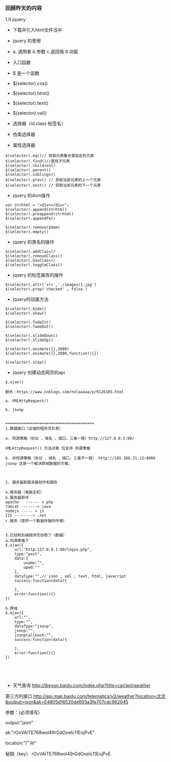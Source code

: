 ### 回顾昨天的内容
1.0 jquery 
- 下载并引入html文件当中

-  jquery 的使用

- a. 调用者 b.参数 c.返回值 d.功能

- 入口函数

- $ 是一个函数

- $(selector).css()

- $(selector).html()

- $(selector).text()

 - $(selector).val()

- 选择器（id class 标签名）
- 伪类选择器
- 属性选择器
```
$(selector).eq()// 获取元素集合里指定的元素
$(selector).find()//查找子元素
$(selector).children()
$(selector).parent()
$(selector).siblings()
$(selector).prev() // 获取当前元素的上一个元素
$(selector).next() // 获取当前元素的下一个元素

```
- jquery 的dom操作
```
var strhtml = "<div></div>";
$(selector).append(strhtml)
$(selector).preappend(strhtml)
$(selector).appendTo()

$(selector).remove($dom)
$(selector).empty()

```
- jquery 的类名的操作
```
$(selector).addClass()
$(selector).removeClass()
$(selector).hasClass()
$(selector).toggleClass()

```
- jquery 的标签属性的操作
```
$(selector).attr('src','./images/1.jpg')
$(selector).prop('checked' , false )
```
- jquery的动画方法
```
$(selector).hide()
$(selector).show()

$(selector).fadeIn()
$(selector).fadeOut()

$(selector).slideDown()
$(selector).slideUp()

$(selector).animate({},1000)
$(selector).animate({},1000,function(){})

$(selector).stop()

```
- jquery 创建动态网页的api

```
$.ajax()

额外：https://www.cnblogs.com/nolaaaaa/p/9126385.html

a. XMLHttpRequest()

b. jsonp 


=======================================
1.数据接口（后端的程序员负责）

a. 同源策略（协议 ，域名 ，端口，三者一致）http://127.0.0.1:80/ 

XMLHttpRequest() 方法对象 仅支持 同源策略

b. 非同源策略（协议 ，域名 ，端口，三者不一致） http://192.168.31.12:8080
jsonp 这是一个解决跨域数据的方案。



2. 服务器和服务器软件和服务

a.服务器（电脑主机）
b.服务器软件 
apache   ------ > php
tomcat -------> java
nodejs ----- > js
IIS --------> .net
c.服务（提供一个数据传输的环境）


3.已经和后端程序员协商了（数据）
a.同源策略下
$.ajax({
    url:"http:127.0.0.1:80/login.php",
    type:"post",
    data:{
        uname:"",
        upwd:""
    },
    dataType:"",// json , xml , text, html, javacript
    success:function(data){

    },
    error:function(){}
})

b.跨域
$.ajax({
    url:"",
    type:"",
    dataType:"jsonp",
    jsonp:"",
    jsonpCallback:"",
    success:function(data){

    },
    error:function(){}
})





```
- 天气查询
http://lbsyun.baidu.com/index.php?title=car/api/weather

第三方的接口
http://api.map.baidu.com/telematics/v3/weather?location=北京&output=json&ak=E4805d16520de693a3fe707cdc962045

参数：(必须填写)

output:"json"

ak:"rOxVAiTE768wol49rGdOoelc11EojPvE"

location:"广州"

秘钥（key）
rOxVAiTE768wol49rGdOoelc11EojPvE








